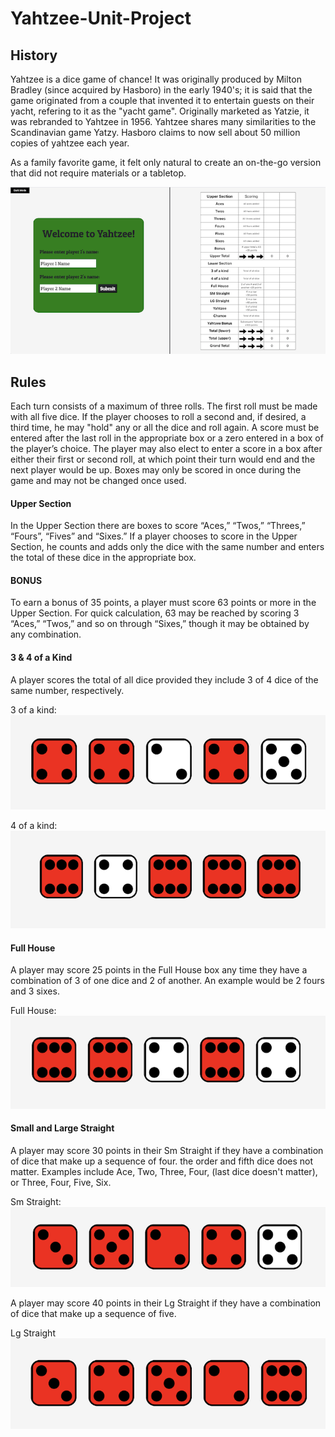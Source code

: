 # Yahtzee-Unit-Project #


## History ##

Yahtzee is a dice game of chance! It was originally produced by Milton Bradley (since acquired by Hasboro) in the early 1940's; it is said that the game originated from a couple that invented it to entertain guests on their yacht, refering to it as the "yacht game". Originally marketed as Yatzie, it was rebranded to Yahtzee in 1956. Yahtzee shares many similarities to the Scandinavian game Yatzy. Hasboro claims to now sell about 50 million copies of yahtzee each year.


As a family favorite game, it felt only natural to create an on-the-go version that did not require materials or a tabletop.

![alt text](./assets/yahtzee-start.png)

## Rules ##

Each turn consists of a maximum of three rolls. The first roll must be made with all five dice. If the player chooses to roll a second and, if desired, a third time, he may "hold" any or all the dice and roll again. A score must be entered after the last roll in the appropriate box or a zero entered in a box of the player’s choice. The player may also elect to enter a score in a box after either their first or second roll, at which point their turn would end and the next player would be up. Boxes may only be scored in once during the game and may not be changed once used. 

#### Upper Section ####
In the Upper Section there are boxes to score “Aces,” “Twos,” “Threes,” “Fours”, “Fives” and “Sixes.” If a player chooses to score in the Upper Section, he counts and adds only the dice with the same number and enters the total of these dice in the appropriate box.

#### BONUS ####
To earn a bonus of 35 points, a player must score 63 points or more in the Upper Section. For quick calculation, 63 may be reached by scoring 3 “Aces,” “Twos,” and so on through “Sixes,” though it may be obtained by any combination.

#### 3 & 4 of a Kind ####
A player scores the total of all dice provided they include 3 of 4 dice of the same number, respectively. 

3 of a kind:
![alt text](./assets/3-of-kind.png)

4 of a kind:
![alt text](./assets/4-of-kind.png)

#### Full House #### 
A player may score 25 points in the Full House box any time they have a combination of 3 of one dice and 2 of another. An example would be 2 fours and 3 sixes.

Full House:
![alt text](./assets/full-house.png)

#### Small and Large Straight ####
A player may score 30 points in their Sm Straight if they have a combination of dice that make up a sequence of four. the order and fifth dice does not matter. Examples include Ace, Two, Three, Four, (last dice doesn't matter), or Three, Four, Five, Six. 

Sm Straight:
![alt text](./assets/sm-straight.png)

A player may score 40 points in their Lg Straight if they have a combination of dice that make up a sequence of five.

Lg Straight
![alt text](./assets/lg-straight.png)

